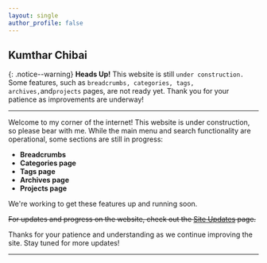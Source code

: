 ```yaml
---
layout: single
author_profile: false
---
```


## Kumthar Chibai  

{: .notice--warning}
**Heads Up!** This website is still `under construction.` Some features, such as `breadcrumbs, categories, tags, archives,`and`projects` pages, are not ready yet. Thank you for your patience as improvements are underway!  

---
Welcome to my corner of the internet! This website is under construction, so please bear with me. While the main menu and search functionality are operational, some sections are still in progress:  

- **Breadcrumbs**  
- **Categories page**  
- **Tags page**  
- **Archives page**  
- **Projects page**  

We're working to get these features up and running soon.  

~~For updates and progress on the website, check out the [Site Updates](#) page.~~  

Thanks for your patience and understanding as we continue improving the site. Stay tuned for more updates!

---
